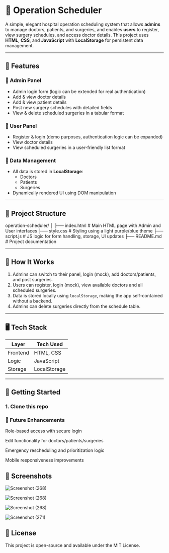# 🏥 Operation Scheduler

A simple, elegant hospital operation scheduling system that allows **admins** to manage doctors, patients, and surgeries, and enables **users** to register, view surgery schedules, and access doctor details. This project uses **HTML**, **CSS**, and **JavaScript** with **LocalStorage** for persistent data management.

---

## 📌 Features

### 🔧 Admin Panel
- Admin login form (logic can be extended for real authentication)
- Add & view doctor details
- Add & view patient details
- Post new surgery schedules with detailed fields
- View & delete scheduled surgeries in a tabular format

### 👤 User Panel
- Register & login (demo purposes, authentication logic can be expanded)
- View doctor details
- View scheduled surgeries in a user-friendly list format

### 🧠 Data Management
- All data is stored in **LocalStorage**:
  - Doctors
  - Patients
  - Surgeries
- Dynamically rendered UI using DOM manipulation

---

## 📂 Project Structure

operation-scheduler/ │ ├── index.html # Main HTML page with Admin and User interfaces ├── style.css # Styling using a light purple/blue theme ├── script.js # JS logic for form handling, storage, UI updates ├── README.md # Project documentation

---

## 🎯 How It Works

1. Admins can switch to their panel, login (mock), add doctors/patients, and post surgeries.
2. Users can register, login (mock), view available doctors and all scheduled surgeries.
3. Data is stored locally using `localStorage`, making the app self-contained without a backend.
4. Admins can delete surgeries directly from the schedule table.

---

## 🖥️ Tech Stack

| Layer      | Tech Used     |
|------------|---------------| 
| Frontend   | HTML, CSS     |
| Logic      | JavaScript    |
| Storage    | LocalStorage  |

---

## 🚀 Getting Started

### 1. Clone this repo


### 📝 Future Enhancements

Role-based access with secure login

Edit functionality for doctors/patients/surgeries

Emergency rescheduling and prioritization logic

Mobile responsiveness improvements

## 📸 Screenshots

![Screenshot (268)](https://github.com/user-attachments/assets/4483ddeb-df12-4355-ad27-557fe111db2c)

![Screenshot (268)](https://github.com/user-attachments/assets/fd7a3982-0404-49eb-b42d-3feef55524c6)

![Screenshot (268)](https://github.com/user-attachments/assets/e2f85da3-64ef-4925-a452-2c3ef52507a3)

![Screenshot (271)](https://github.com/user-attachments/assets/26079324-d232-4973-b451-194f19fb6566)

## 📄 License
This project is open-source and available under the MIT License.

